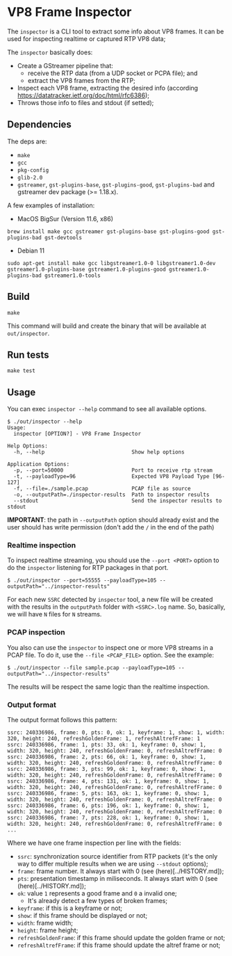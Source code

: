# VP8 Frame Inspector

The `inspector` is a CLI tool to extract some info about VP8 frames. 
It can be used for inspecting realtime or captured RTP VP8 data;

The `inspector` basically does:
  * Create a GStreamer pipeline that:
    * receive the RTP data (from a UDP socket or PCPA file); and
    * extract the VP8 frames from the RTP;
  * Inspect each VP8 frame, extracting the desired info (according https://datatracker.ietf.org/doc/html/rfc6386);
  * Throws those info to files and stdout (if setted);

## Dependencies

The deps are:
* `make`
* `gcc`
* `pkg-config`
* `glib-2.0`
* `gstreamer`, `gst-plugins-base`, `gst-plugins-good`, `gst-plugins-bad` and gstreamer dev package (>= 1.18.x).

A few examples of installation:

* MacOS BigSur (Version 11.6, x86)

```
brew install make gcc gstreamer gst-plugins-base gst-plugins-good gst-plugins-bad gst-devtools
```

* Debian 11

```
sudo apt-get install make gcc libgstreamer1.0-0 libgstreamer1.0-dev gstreamer1.0-plugins-base gstreamer1.0-plugins-good gstreamer1.0-plugins-bad gstreamer1.0-tools
```

## Build

```
make
```

This command will build and create the binary that will be available at `out/inspector`.


## Run tests

```
make test
```

## Usage

You can exec `inspector --help` command to see all available options.

```
$ ./out/inspector --help
Usage:
  inspector [OPTION?] - VP8 Frame Inspector

Help Options:
  -h, --help                            Show help options

Application Options:
  -p, --port=50000                      Port to receive rtp stream
  -t, --payloadType=96                  Expected VP8 Payload Type [96-127]
  -f, --file=./sample.pcap              PCAP file as source
  -o, --outputPath=./inspector-results  Path to inspector results
  --stdout                              Send the inspector results to stdout
```

**IMPORTANT**: the path in `--outputPath` option should already exist and the user should has write permission (don't add the `/` in the end of the path)


### Realtime inspection

To inspect realtime streaming, you should use the `--port <PORT>` option to do the `inspector` listening for RTP packages in that port.

```
$ ./out/inspector --port=55555 --payloadType=105 --outputPath="../inspector-results"
```

For each new `SSRC` detected by `inspector` tool, a new file will be created with the results in the `outputPath` folder with `<SSRC>.log` name. 
So, basically, we will have `N` files for `N` streams.


### PCAP inspection

You also can use the `inspector` to inspect one or more VP8 streams in a PCAP file. To do it, use the `--file <PCAP_FILE>` option. See the example:

```
$ ./out/inspector --file sample.pcap --payloadType=105 --outputPath="../inspector-results"
```

The results will be respect the same logic than the realtime inspection.

### Output format

The output format follows this pattern:

```
ssrc: 240336986, frame: 0, pts: 0, ok: 1, keyframe: 1, show: 1, width: 320, height: 240, refreshGoldenFrame: 1, refreshAltrefFrame: 1 
ssrc: 240336986, frame: 1, pts: 33, ok: 1, keyframe: 0, show: 1, width: 320, height: 240, refreshGoldenFrame: 0, refreshAltrefFrame: 0 
ssrc: 240336986, frame: 2, pts: 66, ok: 1, keyframe: 0, show: 1, width: 320, height: 240, refreshGoldenFrame: 0, refreshAltrefFrame: 0 
ssrc: 240336986, frame: 3, pts: 99, ok: 1, keyframe: 0, show: 1, width: 320, height: 240, refreshGoldenFrame: 0, refreshAltrefFrame: 0 
ssrc: 240336986, frame: 4, pts: 131, ok: 1, keyframe: 0, show: 1, width: 320, height: 240, refreshGoldenFrame: 0, refreshAltrefFrame: 0 
ssrc: 240336986, frame: 5, pts: 163, ok: 1, keyframe: 0, show: 1, width: 320, height: 240, refreshGoldenFrame: 0, refreshAltrefFrame: 0 
ssrc: 240336986, frame: 6, pts: 196, ok: 1, keyframe: 0, show: 1, width: 320, height: 240, refreshGoldenFrame: 0, refreshAltrefFrame: 0 
ssrc: 240336986, frame: 7, pts: 228, ok: 1, keyframe: 0, show: 1, width: 320, height: 240, refreshGoldenFrame: 0, refreshAltrefFrame: 0 
...
```

Where we have one frame inspection per line with the fields:

- `ssrc`: synchronization source identifier from RTP packets (it's the only way to differ multiple results when we are using `--stdout` options);
- `frame`: frame number. It always start with 0 (see (here)[../HISTORY.md]);
- `pts`: presentation timestamp in miliseconds. It always start with 0 (see (here)[../HISTORY.md]);
- `ok`:  value `1` represents a good frame and `0` a invalid one;
  - It's already detect a few types of broken frames;
- `keyframe`: if this is a keyframe or not;
- `show`: if this frame should be displayed or not;
- `width`: frame width;
- `height`: frame height;
- `refreshGoldenFrame`: if this frame should update the golden frame or not;
- `refreshAltrefFrame`: if this frame should update the altref frame or not;
